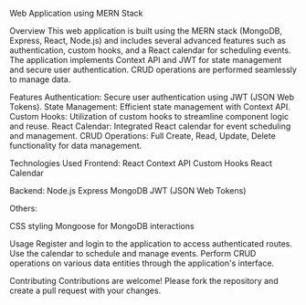 Web Application using MERN Stack


Overview
This web application is built using the MERN stack (MongoDB, Express, React, Node.js) and includes several advanced features such as authentication, custom hooks, and a React calendar for scheduling events. The application implements Context API and JWT for state management and secure user authentication. CRUD operations are performed seamlessly to manage data.


Features
Authentication: Secure user authentication using JWT (JSON Web Tokens).
State Management: Efficient state management with Context API.
Custom Hooks: Utilization of custom hooks to streamline component logic and reuse.
React Calendar: Integrated React calendar for event scheduling and management.
CRUD Operations: Full Create, Read, Update, Delete functionality for data management.


Technologies Used
Frontend:
React
Context API
Custom Hooks
React Calendar

Backend:
Node.js
Express
MongoDB
JWT (JSON Web Tokens)

Others:

CSS styling
Mongoose for MongoDB interactions


Usage
Register and login to the application to access authenticated routes.
Use the calendar to schedule and manage events.
Perform CRUD operations on various data entities through the application's interface.

Contributing
Contributions are welcome! Please fork the repository and create a pull request with your changes.
